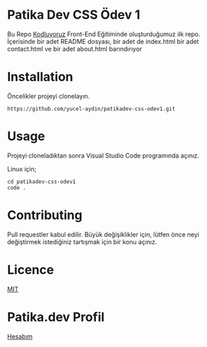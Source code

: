 # Patika Dev CSS Ödev 1

Bu Repo [Kodluyoruz](https://www.kodluyoruz.org/)  Front-End Eğitiminde oluşturduğumuz ilk repo. İçerisinde bir adet README dosyası, bir adet de index.html bir adet contact.html ve bir adet about.html barındırıyor

# Installation

Öncelikler projeyi clonelayın. 

    https://github.com/yucel-aydin/patikadev-css-odev1.git

# Usage
Projeyi cloneladıktan sonra Visual Studio Code programında açınız.

Linux için;

    cd patikadev-css-odev1
    code .

# Contributing
Pull requestler kabul edilir. Büyük değişiklikler için, lütfen önce neyi değiştirmek istediğiniz tartışmak için bir konu açınız.
# Licence
[MIT](https://choosealicense.com/licenses/mit/)

# Patika.dev Profil
[Hesabım](https://app.patika.dev/yck)


